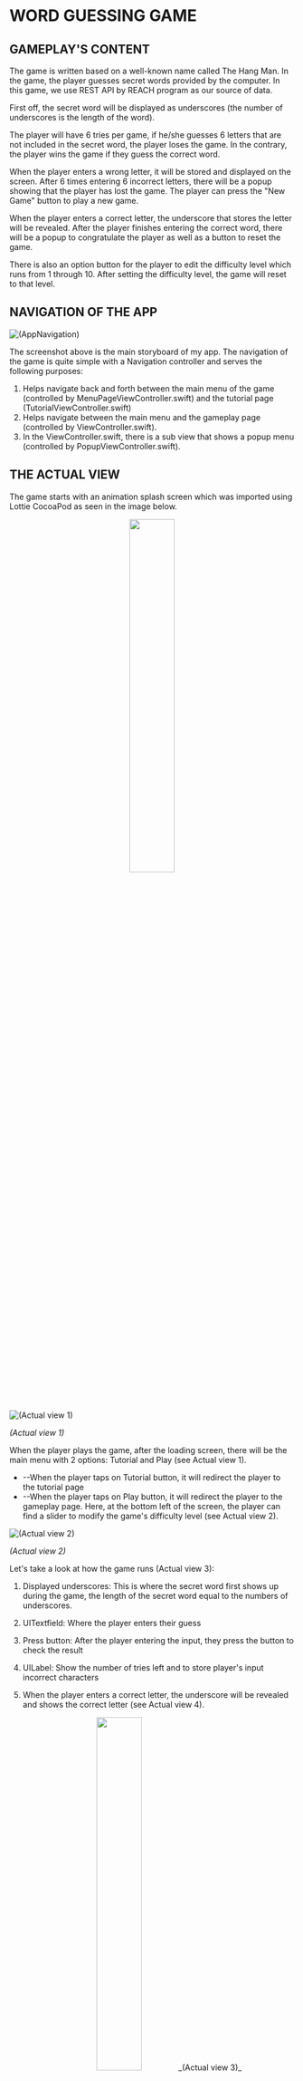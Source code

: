 # WORD GUESSING GAME

## GAMEPLAY&#39;S CONTENT

The game is written based on a well-known name called The Hang Man. In the game, the player guesses secret words provided by the computer. In this game, we use REST API by REACH program as our source of data.

First off, the secret word will be displayed as underscores (the number of underscores is the length of the word).

The player will have 6 tries per game, if he/she guesses 6 letters that are not included in the secret word, the player loses the game. In the contrary, the player wins the game if they guess the correct word.

When the player enters a wrong letter, it will be stored and displayed on the screen. After 6 times entering 6 incorrect letters, there will be a popup showing that the player has lost the game. The player can press the &quot;New Game&quot; button to play a new game.

When the player enters a correct letter, the underscore that stores the letter will be revealed. After the player finishes entering the correct word, there will be a popup to congratulate the player as well as a button to reset the game.

There is also an option button for the player to edit the difficulty level which runs from 1 through 10. After setting the difficulty level, the game will reset to that level.

## NAVIGATION OF THE APP

![(AppNavigation)](img/AppNavigation.png)

The screenshot above is the main storyboard of my app. The navigation of the game is quite simple with a Navigation controller and serves the following purposes:

1. Helps navigate back and forth between the main menu of the game (controlled by MenuPageViewController.swift) and the tutorial page (TutorialViewController.swift)
2. Helps navigate between the main menu and the gameplay page (controlled by ViewController.swift).
3. In the ViewController.swift, there is a sub view that shows a popup menu (controlled by PopupViewController.swift).

## THE ACTUAL VIEW

The game starts with an animation splash screen which was imported using Lottie CocoaPod as seen in the image below.
<p align="center">
  <img src="https://github.com/lylydang/wordGuessingGame/blob/master/img/Animation.png" width="40%" > 
</p>

![(Actual view 1)](img/ActualView1.png)

_(Actual view 1)_

When the player plays the game, after the loading screen, there will be the main menu with 2 options: Tutorial and Play (see Actual view 1).

- --When the player taps on Tutorial button, it will redirect the player to the tutorial page
- --When the player taps on Play button, it will redirect the player to the gameplay page. Here, at the bottom left of the screen, the player can find a slider to modify the game&#39;s difficulty level (see Actual view 2).


![(Actual view 2)](img/ActualView2.png)

_(Actual view 2)_

Let&#39;s take a look at how the game runs (Actual view 3):

1. Displayed underscores: This is where the secret word first shows up during the game, the length of the secret word equal to the numbers of underscores.
2. UITextfield: Where the player enters their guess

3. Press button: After the player entering the input, they press the button to check the result

4. UILabel: Show the number of tries left and to store player&#39;s input incorrect characters

5. When the player enters a correct letter, the underscore will be revealed and shows the correct letter (see Actual view 4).

<p align="center">
  <img src="https://github.com/lylydang/wordGuessingGame/blob/master/img/ActualView3.png" width="40%" > 
  _(Actual view 3)_
</>
 
<p align="center"> 
  <img src="https://github.com/lylydang/wordGuessingGame/blob/master/img/ActualView4.png" width="40%" > 
  _(Actual view 4)_
</p>

Additionally, below are the actual look of the game when the player enter input:

1. If the input is invalid (inputting a number, special symbol, or \&gt;=2 letters), then an invalid input popup will appear. Also, when the player enters an incorrect letter, the wrong guess popup will show up to warn the player (see Actual view 5).

![(Actual view 5)](img/ActualView5.png)

_(Actual view 5)_

1. If the player loses the game, the &quot;Game&#39;s Over&quot; popup appears. If the player correctly guesses the secret word, the &quot;Congrats!!!&quot; popup will appear (see Actual view 6).

![(Actual view 6)](img/ActualView6.png)

_(Actual view 6)_

## BEHIND THE SCENE

- The REST API used in this game:

Word Dictionary APIprovided by the Linkedin REACH program (source: [**http://app.linkedin-reach.io/words**](http://app.linkedin-reach.io/words)**)**

- Purpose:

The API was used to retrieve a dictionary list of words. From this list of word, the computer will choose a random word as the game&#39;s secret word.

- Parameters used:

URL Parameter: difficulty – Legal values: Integer from 1-10

Filters returned words based on the difficulty level provided: 1 is the lowest level and 10 is the highest level.
